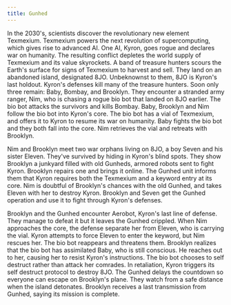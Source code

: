 ```yaml
---
title: Gunhed
---
```


In the 2030's, scientists discover the revolutionary new element Texmexium.
Texmexium powers the next revolution of supercomputing, which gives rise to
advanced AI. One AI, Kyron, goes rogue and declares war on humanity. The
resulting conflict depletes the world supply of Texmexium and its value
skyrockets. A band of treasure hunters scours the Earth's surface for signs of
Texmexium to harvest and sell. They land on an abandoned island, designated 8JO.
Unbeknownst to them, 8JO is Kyron's last holdout. Kyron's defenses kill many of
the treasure hunters. Soon only three remain: Baby, Bombay, and Brooklyn. They
encounter a stranded army ranger, Nim, who is chasing a rogue bio bot that
landed on 8JO earlier. The bio bot attacks the survivors and kills Bombay. Baby,
Brooklyn and Nim follow the bio bot into Kyron's core. The bio bot has a vial of
Texmexium, and offers it to Kyron to resume its war on humanity. Baby fights the
bio bot and they both fall into the core. Nim retrieves the vial and retreats
with Brooklyn.

Nim and Brooklyn meet two war orphans living on 8JO, a boy Seven and his sister
Eleven. They've survived by hiding in Kyron's blind spots. They show Brooklyn a
junkyard filled with old Gunheds, armored robots sent to fight Kyron. Brooklyn
repairs one and brings it online. The Gunhed unit informs them that Kyron
requires both the Texmexium and a keyword entry at its core. Nim is doubtful of
Brooklyn's chances with the old Gunhed, and takes Eleven with her to destroy
Kyron. Brooklyn and Seven get the Gunhed operation and use it to fight through
Kyron's defenses.

Brooklyn and the Gunhed encounter Aerobot, Kyron's last line of defense. They
manage to defeat it but it leaves the Gunhed crippled. When Nim approaches the
core, the defense separate her from Eleven, who is carrying the vial. Kyron
attempts to force Eleven to enter the keyword, but Nim rescues her. The bio bot
reappears and threatens them. Brooklyn realizes that the bio bot has assimilated
Baby, who is still conscious. He reaches out to her, causing her to resist
Kyron's instructions. The bio bot chooses to self destruct rather than attack
her comrades. In retaliation, Kyron triggers its self destruct protocol to
destroy 8JO. The Gunhed delays the countdown so everyone can escape on
Brooklyn's plane. They watch from a safe distance when the island detonates.
Brooklyn receives a last transmission from Gunhed, saying its mission is
complete.
